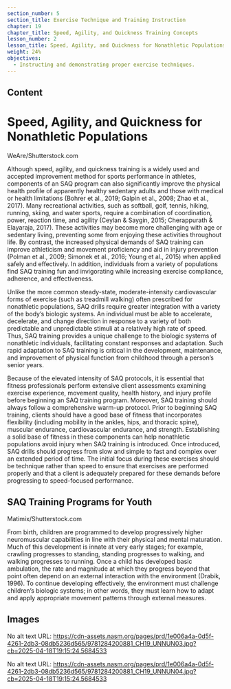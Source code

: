 ```yaml
---
section_number: 5
section_title: Exercise Technique and Training Instruction
chapter: 19
chapter_title: Speed, Agility, and Quickness Training Concepts
lesson_number: 2
lesson_title: Speed, Agility, and Quickness for Nonathletic Populations
weight: 24%
objectives:
  - Instructing and demonstrating proper exercise techniques.
---
```


## Content
# Speed, Agility, and Quickness for Nonathletic Populations

WeAre/Shutterstock.com

Although speed, agility, and quickness training is a widely used and accepted improvement method for sports performance in athletes, components of an SAQ program can also significantly improve the physical health profile of apparently healthy sedentary adults and those with medical or health limitations (Bohrer et al., 2019; Galpin et al., 2008; Zhao et al., 2017). Many recreational activities, such as softball, golf, tennis, hiking, running, skiing, and water sports, require a combination of coordination, power, reaction time, and agility (Ceylan & Saygin, 2015; Cherappurath & Elayaraja, 2017). These activities may become more challenging with age or sedentary living, preventing some from enjoying these activities throughout life. By contrast, the increased physical demands of SAQ training can improve athleticism and movement proficiency and aid in injury prevention (Polman et al., 2009; Simonek et al., 2016; Young et al., 2015) when applied safely and effectively. In addition, individuals from a variety of populations find SAQ training fun and invigorating while increasing exercise compliance, adherence, and effectiveness.

Unlike the more common steady-state, moderate-intensity cardiovascular forms of exercise (such as treadmill walking) often prescribed for nonathletic populations, SAQ drills require greater integration with a variety of the body’s biologic systems. An individual must be able to accelerate, decelerate, and change direction in response to a variety of both predictable and unpredictable stimuli at a relatively high rate of speed. Thus, SAQ training provides a unique challenge to the biologic systems of nonathletic individuals, facilitating constant responses and adaptation. Such rapid adaptation to SAQ training is critical in the development, maintenance, and improvement of physical function from childhood through a person’s senior years.

Because of the elevated intensity of SAQ protocols, it is essential that fitness professionals perform extensive client assessments examining exercise experience, movement quality, health history, and injury profile before beginning an SAQ training program. Moreover, SAQ training should always follow a comprehensive warm-up protocol. Prior to beginning SAQ training, clients should have a good base of fitness that incorporates flexibility (including mobility in the ankles, hips, and thoracic spine), muscular endurance, cardiovascular endurance, and strength. Establishing a solid base of fitness in these components can help nonathletic populations avoid injury when SAQ training is introduced. Once introduced, SAQ drills should progress from slow and simple to fast and complex over an extended period of time. The initial focus during these exercises should be technique rather than speed to ensure that exercises are performed properly and that a client is adequately prepared for these demands before progressing to speed-focused performance.

## SAQ Training Programs for Youth

Matimix/Shutterstock.com

From birth, children are programmed to develop progressively higher neuromuscular capabilities in line with their physical and mental maturation. Much of this development is innate at very early stages; for example, crawling progresses to standing, standing progresses to walking, and walking progresses to running. Once a child has developed basic ambulation, the rate and magnitude at which they progress beyond that point often depend on an external interaction with the environment (Drabik, 1996). To continue developing effectively, the environment must challenge children’s biologic systems; in other words, they must learn how to adapt and apply appropriate movement patterns through external measures.

## Images

No alt text
URL: https://cdn-assets.nasm.org/pages/prd/1e006a4a-0d5f-4261-2db3-08db5236d565/9781284200881_CH19_UNNUN03.jpg?cb=2025-04-18T19:15:24.5684533

No alt text
URL: https://cdn-assets.nasm.org/pages/prd/1e006a4a-0d5f-4261-2db3-08db5236d565/9781284200881_CH19_UNNUN04.jpg?cb=2025-04-18T19:15:24.5684533